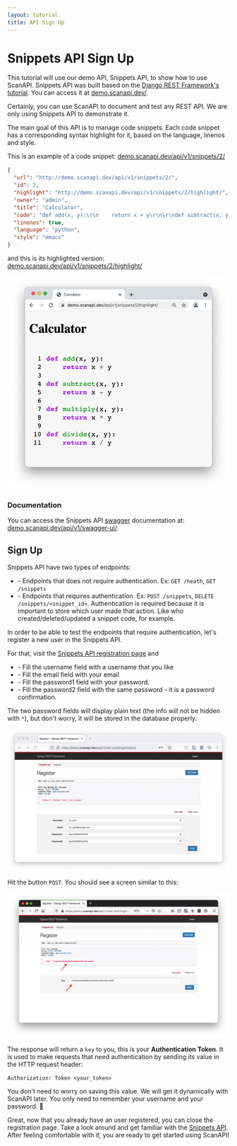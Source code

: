 ```yaml
---
layout: tutorial
title: API Sign Up
---
```


# Snippets API Sign Up

This tutorial will use our demo API, Snippets API, to show how to use ScanAPI. Snippets API was
built based on the [Django REST Framework's tutorial][drf-tutorial]. You can access it at
[demo.scanapi.dev/](https://demo.scanapi.dev/).

Certainly, you can use ScanAPI to document and test any REST API. We are only using Snippets API
to demonstrate it.

The main goal of this API is to manage code snippets. Each code snippet has a corresponding
syntax highlight for it, based on the language, linenos and style.

This is an example of a code snippet:
[demo.scanapi.dev/api/v1/snippets/2/](https://demo.scanapi.dev/api/v1/snippets/2/)

```json
{
  "url": "http://demo.scanapi.dev/api/v1/snippets/2/",
  "id": 2,
  "highlight": "http://demo.scanapi.dev/api/v1/snippets/2/highlight/",
  "owner": "admin",
  "title": "Calculator",
  "code": "def add(x, y):\r\n    return x + y\r\n\r\ndef subtract(x, y):\r\n    return x - y\r\n\r\ndef multiply(x, y):\r\n    return x * y\r\n\r\ndef divide(x, y):\r\n    return x / y",
  "linenos": true,
  "language": "python",
  "style": "emacs"
}
```

and this is its highlighted version: [demo.scanapi.dev/api/v1/snippets/2/highlight/](https://demo.scanapi.dev/api/v1/snippets/2/highlight/)

<p align="center">
  <img
    src="/assets/images/tutorial/step02/calculator-highlight.png"
    width="500"
    alt="An overview screenshot of the report."
  >
</p>

### Documentation

You can access the Snippets API [swagger][swagger] documentation at:
[demo.scanapi.dev/api/v1/swagger-ui/](https://demo.scanapi.dev/api/v1/swagger-ui/).

## Sign Up

Snippets API have two types of endpoints:

- \- Endpoints that does not require authentication.
  Ex: `GET /heath`, `GET /snippets`
- \- Endpoints that requires authentication.
  Ex: `POST /snippets`, `DELETE /snippets/<snippet_id>`.
  Authentication is required because it is important to store which user made that action.
  Like who created/deleted/updated a snippet code, for example.

In order to be able to test the endpoints that require authentication, let's register a new user
in the Snippets API.

For that, visit the [Snippets API registration page][demo-api-registration] and

- \- Fill the username field with a username that you like
- \- Fill the email field with your email
- \- Fill the password1 field with your password.
- \- Fill the password2 field with the same password - it is a password confirmation.

The two password fields will display plain text (the info will not be hidden with `*`),
but don't worry, it will be stored in the database properly.

<p align="center">
  <img
    src="/assets/images/tutorial/step02/registration.png"
    width="900"
    alt="User registration form."
  >
</p>

Hit the button `POST`. You should see a screen similar to this:

<p align="center">
  <img
    src="/assets/images/tutorial/step02/registration-complete.png"
    width="900"
    alt="User registration complete, returning the user key."
  >
</p>

The response will return a `key` to you, this is your **Authentication Token**.
It is used to make requests that need authentication by sending its value in the HTTP request
header:

```
Authorization: Token <your_token>
```

You don't need to worry on saving this value. We will get it dynamically with ScanAPI later.
You only need to remember your username and your password. 🔑

Great, now that you already have an user registered, you can close the registration page.
Take a look around and get familiar with the [Snippets API][snippets-api]. After feeling comfortable with it,
you are ready to get started using ScanAPI!

[demo-api-registration]: https://demo.scanapi.dev/api/v1/rest-auth/registration/
[demo-api-swagger]: https://demo.scanapi.dev/api/v1/swagger-ui/
[demo-api]: https://demo.scanapi.dev/
[drf-tutorial]: https://www.django-rest-framework.org/tutorial/1-serialization/
[snippets-api]: https://demo.scanapi.dev/api/v1/
[swagger]: https://swagger.io/
